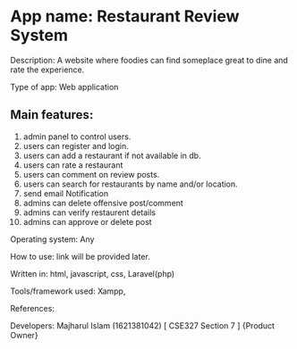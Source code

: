 # App name: Restaurant Review System

Description: A website where foodies can find someplace great to dine and rate the experience.

Type of app: Web application

## Main features:

1. admin panel to control users.
2. users can register and login.
3. users can add a restaurant if not available in db.
4. users can rate a restaurant
5. users can comment on review posts.
6. users can search for restaurants by name and/or location.
7. send email Notification
8. admins can delete offensive post/comment
9. admins can verify restaurent details
10. admins can approve or delete post


Operating system: Any

How to use: link will be provided later.

Written in: html, javascript, css, Laravel(php)

Tools/framework used: Xampp, 

References: 

Developers: 
Majharul Islam (1621381042) [ CSE327 Section 7 ] {Product Owner}
